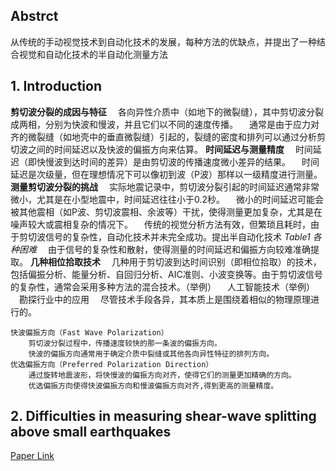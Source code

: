 ## Abstrct
从传统的手动视觉技术到自动化技术的发展，每种方法的优缺点，并提出了一种结合视觉和自动化技术的半自动化测量方法

## 1. Introduction
**剪切波分裂的成因与特征**
&emsp;各向异性介质中（如地下的微裂缝），其中剪切波分裂成两相，分别为快波和慢波，并且它们以不同的速度传播。
&emsp;通常是由于应力对齐的微裂缝（如地壳中的垂直微裂缝）引起的，裂缝的密度和排列可以通过分析剪切波之间的时间延迟以及快波的偏振方向来估算。
**时间延迟与测量精度**
&emsp;时间延迟（即快慢波到达时间的差异）是由剪切波的传播速度微小差异的结果。
&emsp;时间延迟是次级量，但在理想情况下可以像初到波（P波）那样以一级精度进行测量。
**测量剪切波分裂的挑战**
&emsp;实际地震记录中，剪切波分裂引起的时间延迟通常非常微小，尤其是在小型地震中，时间延迟往往小于0.2秒。
&emsp;微小的时间延迟可能会被其他震相（如P波、剪切波震相、余波等）干扰，使得测量更加复杂，尤其是在噪声较大或震相复杂的情况下。
&emsp;传统的视觉分析方法有效，但繁琐且耗时，由于剪切波信号的复杂性，自动化技术并未完全成功。提出半自动化技术
_Table1 各种困难_
&emsp;由于信号的复杂性和散射，使得测量的时间延迟和偏振方向较难准确提取。
**几种相位拾取技术**
&emsp;几种用于剪切波到达时间识别（即相位拾取）的技术，包括偏振分析、能量分析、自回归分析、AIC准则、小波变换等。由于剪切波信号的复杂性，通常会采用多种方法的混合技术。（举例）
&emsp;人工智能技术（举例）
&emsp;勘探行业中的应用
&emsp;尽管技术手段各异，其本质上是围绕着相似的物理原理进行的。

```
快波偏振方向（Fast Wave Polarization）
    剪切波分裂过程中，传播速度较快的那一条波的偏振方向。
    快波的偏振方向通常用于确定介质中裂缝或其他各向异性特征的排列方向。
优选偏振方向（Preferred Polarization Direction）
    通过旋转地震波形，将快慢波的偏振方向对齐，使得它们的测量更加精确的方向。
    优选偏振方向使得快波偏振方向和慢波偏振方向对齐,得到更高的测量精度。
```
## 2. Difficulties in measuring shear-wave splitting above small earthquakes




























[Paper Link](https://www.sciencedirect.com/science/article/abs/pii/S0031920106001853)